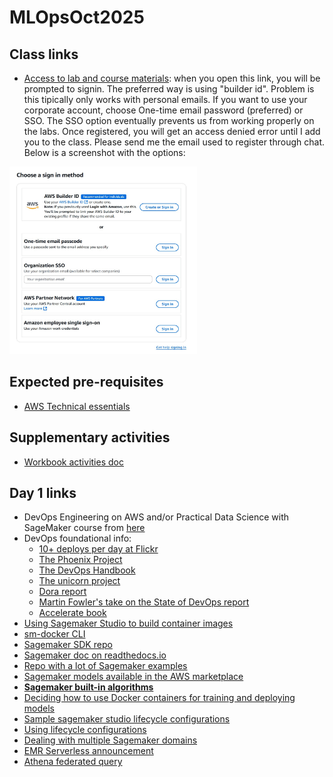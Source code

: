 # MLOpsOct2025

## Class links
- [Access to lab and course materials](https://us-east-1.student.classrooms.aws.training/class/ilt%231YqMAD3yhyaA1zh4hhq2Zp): when you open this link, you will be prompted to signin. The preferred way is using "builder id". Problem is this tipically only works with personal emails. If you want to use your corporate account, choose One-time email password (preferred) or SSO. The SSO option eventually prevents us from working properly on the labs. Once registered, you will get an access denied error until I add you to the class. Please send me the email used to register through chat. Below is a screenshot with the options:<br>
<img src="./lab-login.jpg" alt="login options" width="300" height="300"/>

## Expected pre-requisites
- [AWS Technical essentials](https://skillbuilder.aws/learn/K8C2FNZM6X/aws-technical-essentials/N7Q3SXQCDY) 

## Supplementary activities
- [Workbook activities doc](./MLOps_Engineering_on_AWS_Workbook_Customers.docx)


## Day 1 links
- DevOps Engineering on AWS and/or Practical Data Science with SageMaker course from [here](https://aws.amazon.com/training/classroom/)
- DevOps foundational info:
  - [10+ deploys per day at Flickr](https://www.youtube.com/watch?v=LdOe18KhtT4&t=12s)
  - [The Phoenix Project](https://www.amazon.com/Phoenix-Project-DevOps-Helping-Business-ebook/dp/B09JWVXFNG/)
  - [The DevOps Handbook](https://www.amazon.com/dp/B09G2GS39R/)
  - [The unicorn project](https://www.amazon.com/dp/B0812C82T9)
  - [Dora report](https://dora.dev/research/2024/dora-report/)
  - [Martin Fowler's take on the State of DevOps report](https://martinfowler.com/bliki/StateOfDevOpsReport.html)
  - [Accelerate book](https://www.amazon.com/dp/1942788339/)
- [Using Sagemaker Studio to build container images](https://aws.amazon.com/blogs/machine-learning/using-the-amazon-sagemaker-studio-image-build-cli-to-build-container-images-from-your-studio-notebooks/)
- [sm-docker CLI](https://github.com/aws-samples/sagemaker-studio-image-build-cli)
- [Sagemaker SDK repo](https://github.com/aws/sagemaker-python-sdk)
- [Sagemaker doc on readthedocs.io](https://sagemaker.readthedocs.io/en/stable/)
- [Repo with a lot of Sagemaker examples](https://github.com/aws/amazon-sagemaker-examples)
- [Sagemaker models available in the AWS marketplace](https://aws.amazon.com/marketplace/search/results?FULFILLMENT_OPTION_TYPE=SAGEMAKER_ALGORITHM&filters=FULFILLMENT_OPTION_TYPE)
- **[Sagemaker built-in algorithms](https://docs.aws.amazon.com/sagemaker/latest/dg/algos.html)**
- [Deciding how to use Docker containers for training and deploying models](https://docs.aws.amazon.com/sagemaker/latest/dg/docker-containers.html)
- [Sample sagemaker studio lifecycle configurations](https://github.com/aws-samples/sagemaker-studio-lifecycle-config-examples)
- [Using lifecycle configurations](https://aws.amazon.com/blogs/machine-learning/amazon-sagemaker-studio-and-sagemaker-notebook-instance-now-come-with-jupyterlab-3-notebooks-to-boost-developer-productivity/)
- [Dealing with multiple Sagemaker domains](https://docs.aws.amazon.com/sagemaker/latest/dg/domain-multiple.html)
- [EMR Serverless announcement](https://aws.amazon.com/blogs/aws/amazon-emr-serverless-now-generally-available-run-big-data-applications-without-managing-servers/)
- [Athena federated query](https://docs.aws.amazon.com/athena/latest/ug/connectors-available.html)
